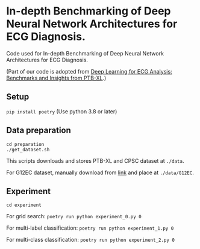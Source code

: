 # In-depth Benchmarking of Deep Neural Network Architectures for ECG Diagnosis.

Code used for In-depth Benchmarking of Deep Neural Network Architectures for ECG Diagnosis.

(Part of our code is adopted from [Deep Learning for ECG Analysis: Benchmarks and Insights from PTB-XL](https://github.com/helme/ecg_ptbxl_benchmarking).)

## Setup

`pip install poetry`
(Use python 3.8 or later)

## Data preparation

```
cd preparation
./get_dataset.sh
```
This scripts downloads and stores PTB-XL and CPSC dataset at `./data`.

For G12EC dataset, manually download from [link](https://www.kaggle.com/bjoernjostein/georgia-12lead-ecg-challenge-database/metadata) and place at `./data/G12EC`.

## Experiment

```
cd experiment
```

For grid search: `poetry run python experiment_0.py 0`

For multi-label classification: `poetry run python experiment_1.py 0`

For multi-class classification: `poetry run python experiment_2.py 0`
